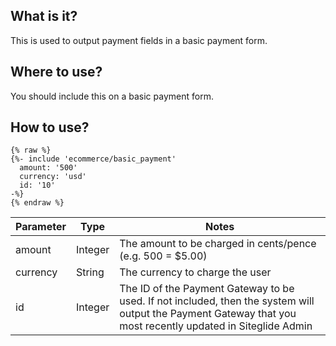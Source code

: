 
## What is it?

This is used to output payment fields in a basic payment form.

## Where to use?

You should include this on a basic payment form.

## How to use?

```liquid
{% raw %}
{%- include 'ecommerce/basic_payment'
  amount: '500'
  currency: 'usd'
  id: '10'
-%}
{% endraw %}
```

| Parameter | Type    | Notes                                                                                                                                                        |
| --------- | ------- | ------------------------------------------------------------------------------------------------------------------------------------------------------------ |
| amount    | Integer | The amount to be charged in cents/pence (e.g. 500 = $5.00)                                                                                                   |
| currency  | String  | The currency to charge the user                                                                                                                              |
| id        | Integer | The ID of the Payment Gateway to be used. If not included, then the system will output the Payment Gateway that you most recently updated in Siteglide Admin |
